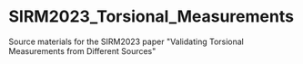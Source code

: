 # SIRM2023_Torsional_Measurements
Source materials for the SIRM2023 paper "Validating Torsional Measurements from Different Sources"
